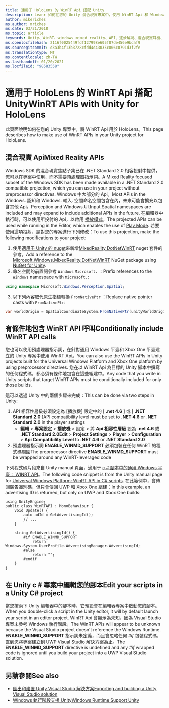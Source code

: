 ```yaml
---
title: 適用于 HoloLens 的 WinRT Api 搭配 Unity
description: Leanr 如何在您的 Unity 混合現實專案中，使用 WinRT Api 和 Windows 命名空間來進行 HoloLens。
author: mikeriches
ms.author: mriches
ms.date: 03/21/2018
ms.topic: article
keywords: Unity、WinRT、windows mixed reality、API、逐步解說、混合現實耳機、windows mixed reality 耳機、虛擬實境耳機、混合現實 Api
ms.openlocfilehash: 2116f0025449fdf127998e605f87de456e9bdaf9
ms.sourcegitcommit: d3a3b4f13b3728cfdd4d43035c806c0791d3f2fe
ms.translationtype: MT
ms.contentlocale: zh-TW
ms.lasthandoff: 01/20/2021
ms.locfileid: "98583558"
---
```

# <a name="winrt-apis-with-unity-for-hololens"></a><span data-ttu-id="efa8a-104">適用于 HoloLens 的 WinRT Api 搭配 Unity</span><span class="sxs-lookup"><span data-stu-id="efa8a-104">WinRT APIs with Unity for HoloLens</span></span>

<span data-ttu-id="efa8a-105">此頁面說明如何在您的 Unity 專案中，將 WinRT Api 用於 HoloLens。</span><span class="sxs-lookup"><span data-stu-id="efa8a-105">This page describes how to make use of WinRT APIs in your Unity project for HoloLens.</span></span>

## <a name="mixed-reality-apis"></a><span data-ttu-id="efa8a-106">混合現實 Api</span><span class="sxs-lookup"><span data-stu-id="efa8a-106">Mixed Reality APIs</span></span>

<span data-ttu-id="efa8a-107">Windows SDK 的混合現實焦點子集已在 .NET Standard 2.0 相容投射中提供，您可以在專案中使用，而不需要預處理器指示詞。</span><span class="sxs-lookup"><span data-stu-id="efa8a-107">A Mixed Reality focused subset of the Windows SDK has been made available in a .NET Standard 2.0 compatible projection, which you can use in your project without preprocessor directives.</span></span> <span data-ttu-id="efa8a-108">Windows 中大部分的 Api。</span><span class="sxs-lookup"><span data-stu-id="efa8a-108">Most APIs in the Windows.</span></span> <span data-ttu-id="efa8a-109">認知和 Windows. 輸入. 空間命名空間包含在內，未來可能會擴充以包含其他 Api。</span><span class="sxs-lookup"><span data-stu-id="efa8a-109">Perception and Windows.UI.Input.Spatial namespaces are included and may expand to include additional APIs in the future.</span></span> <span data-ttu-id="efa8a-110">在編輯器中執行時，可以使用所投射的 Api，以啟用 [播放模式](//windows/mixed-reality/unity-play-mode)。</span><span class="sxs-lookup"><span data-stu-id="efa8a-110">The projected APIs can be used while running in the Editor, which enables the use of [Play Mode](//windows/mixed-reality/unity-play-mode).</span></span> <span data-ttu-id="efa8a-111">若要使用這項投射，請對您的專案進行下列修改：</span><span class="sxs-lookup"><span data-stu-id="efa8a-111">To use this projection, make the following modifications to your project:</span></span>

1) <span data-ttu-id="efa8a-112">使用[適用于 Unity 的 nuget](https://github.com/GlitchEnzo/NuGetForUnity)來新增[MixedReality DotNetWinRT](https://www.nuget.org/packages/Microsoft.Windows.MixedReality.DotNetWinRT) nuget 套件的參考。</span><span class="sxs-lookup"><span data-stu-id="efa8a-112">Add a reference to the [Microsoft.Windows.MixedReality.DotNetWinRT](https://www.nuget.org/packages/Microsoft.Windows.MixedReality.DotNetWinRT) NuGet package using [NuGet for Unity](https://github.com/GlitchEnzo/NuGetForUnity).</span></span>
2) <span data-ttu-id="efa8a-113">命名空間的前置詞參考 `Windows` `Microsoft.` ：</span><span class="sxs-lookup"><span data-stu-id="efa8a-113">Prefix references to the `Windows` namespace with `Microsoft.`:</span></span>
```cs
using namespace Microsoft.Windows.Perception.Spatial;
```
3) <span data-ttu-id="efa8a-114">以下列內容取代原生指標轉換 `FromNativePtr` ：</span><span class="sxs-lookup"><span data-stu-id="efa8a-114">Replace native pointer casts with `FromNativePtr`:</span></span>
```cs
var worldOrigin = SpatialCoordinateSystem.FromNativePtr(unityWorldOriginPtr);
```

## <a name="conditionally-include-winrt-api-calls"></a><span data-ttu-id="efa8a-115">有條件地包含 WinRT API 呼叫</span><span class="sxs-lookup"><span data-stu-id="efa8a-115">Conditionally include WinRT API calls</span></span>

<span data-ttu-id="efa8a-116">您也可以使用預處理器指示詞，在針對通用 Windows 平臺和 Xbox One 平臺建立的 Unity 專案中使用 WinRT Api。</span><span class="sxs-lookup"><span data-stu-id="efa8a-116">You can also use the WinRT APIs in Unity projects built for the Universal Windows Platform and Xbox One platform by using preprocessor directives.</span></span> <span data-ttu-id="efa8a-117">您在以 WinRT Api 為目標的 Unity 腳本中撰寫的任何程式碼，都必須有條件地包含在這些組建中。</span><span class="sxs-lookup"><span data-stu-id="efa8a-117">Any code that you write in Unity scripts that target WinRT APIs must be conditionally included for only those builds.</span></span> 

<span data-ttu-id="efa8a-118">這可以透過 Unity 中的兩個步驟來完成：</span><span class="sxs-lookup"><span data-stu-id="efa8a-118">This can be done via two steps in Unity:</span></span>
1) <span data-ttu-id="efa8a-119">API 相容性層級必須設定為 [播放機] 設定中的 [ **.net 4.6** ] 或 [ **.NET Standard 2.0** ]</span><span class="sxs-lookup"><span data-stu-id="efa8a-119">API compatibility level must be set to **.NET 4.6** or **.NET Standard 2.0** in the player settings</span></span>
    - <span data-ttu-id="efa8a-120">**編輯**  > **專案設定**  > **播放機**  > 設定  > 將 **Api 相容性層級** 設為 **.net 4.6** 或 **.NET Standard 2.0**</span><span class="sxs-lookup"><span data-stu-id="efa8a-120">**Edit** > **Project Settings** > **Player** > **Configuration** > **Api Compatibility Level** to **.NET 4.6** or **.NET Standard 2.0**</span></span>
2) <span data-ttu-id="efa8a-121">預處理器指示詞 **ENABLE_WINMD_SUPPORT** 必須包裝在任何 WinRT 的程式碼周圍</span><span class="sxs-lookup"><span data-stu-id="efa8a-121">The preprocessor directive **ENABLE_WINMD_SUPPORT** must be wrapped around any WinRT-leveraged code</span></span>

<span data-ttu-id="efa8a-122">下列程式碼片段來自 Unity manual 頁面，適用于 [c # 腳本中的通用 Windows 平臺： WINRT API](https://docs.unity3d.com/Manual/windowsstore-scripts.html)。</span><span class="sxs-lookup"><span data-stu-id="efa8a-122">The following code snippet is from the Unity manual page for [Universal Windows Platform: WinRT API in C# scripts](https://docs.unity3d.com/Manual/windowsstore-scripts.html).</span></span> <span data-ttu-id="efa8a-123">在此範例中，會傳回廣告識別碼，但只會傳回 UWP 和 Xbox One 組建：</span><span class="sxs-lookup"><span data-stu-id="efa8a-123">In this example, an advertising ID is returned, but only on UWP and Xbox One builds:</span></span>

```
using UnityEngine;
public class WinRTAPI : MonoBehaviour {
    void Update() {
        auto adId = GetAdvertisingId();
        // ...
    }

    string GetAdvertisingId() {
        #if ENABLE_WINMD_SUPPORT
            return Windows.System.UserProfile.AdvertisingManager.AdvertisingId;
        #else
            return "";
        #endif
    }
}
```

## <a name="edit-your-scripts-in-a-unity-c-project"></a><span data-ttu-id="efa8a-124">在 Unity c # 專案中編輯您的腳本</span><span class="sxs-lookup"><span data-stu-id="efa8a-124">Edit your scripts in a Unity C# project</span></span>

<span data-ttu-id="efa8a-125">當您按兩下 Unity 編輯器中的腳本時，它預設會在編輯器專案中啟動您的腳本。</span><span class="sxs-lookup"><span data-stu-id="efa8a-125">When you double-click a script in the Unity editor, it will by default launch your script in an editor project.</span></span> <span data-ttu-id="efa8a-126">WinRT Api 會顯示為未知，因為 Visual Studio 專案未參考 Windows 執行階段。</span><span class="sxs-lookup"><span data-stu-id="efa8a-126">The WinRT APIs will appear to be unknown because the Visual Studio project doesn't reference the Windows Runtime.</span></span> <span data-ttu-id="efa8a-127">**ENABLE_WINMD_SUPPORT** 指示詞未定義，而且會忽略任何 *#if* 包裝程式碼，直到您將專案建立到 UWP Visual Studio 解決方案為止。</span><span class="sxs-lookup"><span data-stu-id="efa8a-127">The **ENABLE_WINMD_SUPPORT** directive is undefined and any *#if* wrapped code is ignored until you build your project into a UWP Visual Studio solution.</span></span>

## <a name="see-also"></a><span data-ttu-id="efa8a-128">另請參閱</span><span class="sxs-lookup"><span data-stu-id="efa8a-128">See also</span></span>
* [<span data-ttu-id="efa8a-129">匯出和建置 Unity Visual Studio 解決方案</span><span class="sxs-lookup"><span data-stu-id="efa8a-129">Exporting and building a Unity Visual Studio solution</span></span>](exporting-and-building-a-unity-visual-studio-solution.md)
* [<span data-ttu-id="efa8a-130">Windows 執行階段支援 Unity</span><span class="sxs-lookup"><span data-stu-id="efa8a-130">Windows Runtime Support Unity</span></span>](https://docs.unity3d.com/Manual/IL2CPP-WindowsRuntimeSupport.html)